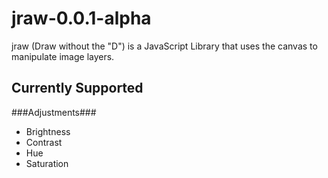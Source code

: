 jraw-0.0.1-alpha
================

jraw (Draw without the "D") is a JavaScript Library that uses the canvas to manipulate image layers.

Currently Supported
-------------------

###Adjustments###
- Brightness
- Contrast
- Hue
- Saturation
